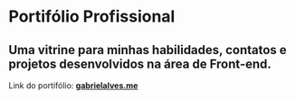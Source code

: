 # Portifólio Profissional

## Uma vitrine para minhas habilidades, contatos e projetos desenvolvidos na área de Front-end.

Link do portifólio: **[gabrielalves.me](https://gabrielalves.me)**